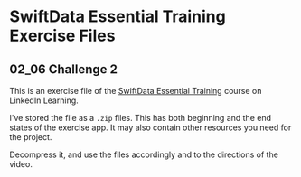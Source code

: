 # SwiftData Essential Training Exercise Files
## 02_06 Challenge 2
This is an exercise file of the [SwiftData Essential Training]() course on LinkedIn Learning. 

I've stored the file as a `.zip` files. This has both beginning and the end states of the exercise app. It may also contain other resources you need for the project. 

Decompress it, and use the files accordingly and to the directions of the video. 

